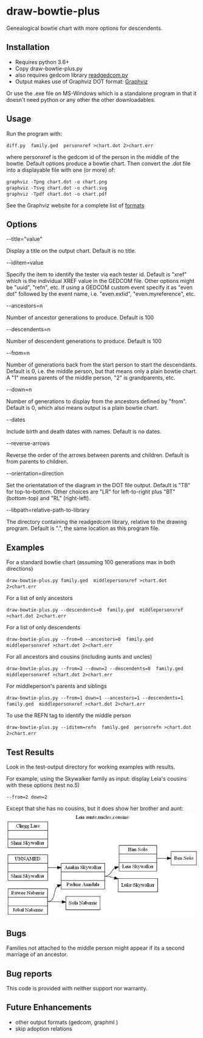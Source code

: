 # draw-bowtie-plus
Genealogical bowtie chart with more options for descendents.

## Installation ##

- Requires python 3.6+
- Copy draw-bowtie-plus.py
- also requires gedcom library [readgedcom.py](https://github.com/johnandrea/readgedcom)
- Output makes use of Graphviz DOT format: [Graphviz](https://graphviz.org)

Or use the .exe file on MS-Windows which is a standalone program in that it doesn't need python or any other the other downloadables.

## Usage ##

Run the program with:
```
diff.py  family.ged  personxref >chart.dot 2>chart.err
```
where personxref is the gedcom id of the person in the middle of the bowtie.
Default options produce a bowtie chart.
Then convert the .dot file into a displayable file with one (or more) of:
```
graphviz -Tpng chart.dot -o chart.png
graphviz -Tsvg chart.dot -o chart.svg
graphviz -Tpdf chart.dot -o chart.pdf
```
See the Graphviz website for a complete list of [formats](https://graphviz.org/docs/outputs/)

## Options ##

--title="value"

Display a title on the output chart. Default is no title.

--iditem=value

Specify the item to identify the tester via each tester id. Default is "xref" which is the individual
XREF value in the GEDCOM file.
Other options might be "uuid", "refn", etc. If using a GEDCOM custom event specify it as "even dot" followed by
the event name, i.e. "even.extid", "even.myreference", etc.

--ancestors=n

Number of ancestor generations to produce. Default is 100

--descendents=n

Number of descendent generations to produce. Default is 100

--from=n

Number of generations back from the start person to start the descendants. Default is 0, i.e. the middle person, but that means only a plain bowtie chart. A "1" means parents of the middle person, "2" is grandparents, etc.

--down=n

Number of generations to display from the ancestors defined by "from". Default is 0, which also means output is a plain bowtie chart.

--dates

Include birth and death dates with names. Default is no dates.

--reverse-arrows

Reverse the order of the arrows between parents and children. Default is from parents to children.

--orientation=direction

Set the orientatation of the diagram in the DOT file output. Default is "TB" for top-to-bottom.
Other choices are "LR" for left-to-right plus "BT" (bottom-top) and "RL" (right-left).

--libpath=relative-path-to-library

The directory containing the readgedcom library, relative to the drawing program. Default is ".", the same location as this program file.


## Examples ##

For a standard bowtie chart (assuming 100 generations max in both directions)
```
draw-bowtie-plus.py family.ged  middlepersonxref >chart.dot 2>chart.err
```

For a list of only ancestors
```
draw-bowtie-plus.py --descendents=0  family.ged  middlepersonxref >chart.dot 2>chart.err
```

For a list of only descendents
```
draw-bowtie-plus.py --from=0 --ancestors=0  family.ged  middlepersonxref >chart.dot 2>chart.err
```

For all ancestors and cousins (including aunts and uncles)
```
draw-bowtie-plus.py --from=2 --down=2 --descendents=0  family.ged  middlepersonxref >chart.dot 2>chart.err
```

For middleperson's parents and siblings
```
draw-bowtie-plus.py --from=1 down=1 --ancestors=1 --descendents=1  family.ged  middlepersonxref >chart.dot 2>chart.err
```

To use the REFN tag to identify the middle person
```
draw-bowtie-plus.py --iditem=refn  family.ged  personrefn >chart.dot 2>chart.err
```

## Test Results ##

Look in the test-output directory for working examples with results.

For example, using the Skywalker family as input: display Leia's cousins with these options (test no.5)
```
--from=2 down=2
```
Except that she has no cousins, but it does show her brother and aunt:
![Test no.5](test-output/5.png)

## Bugs ##

Families not attached to the middle person might appear if its a second marriage of an ancestor.

## Bug reports ##

This code is provided with neither support nor warranty.

## Future Enhancements ##

- other output formats (gedcom, graphml )
- skip adoption relations
